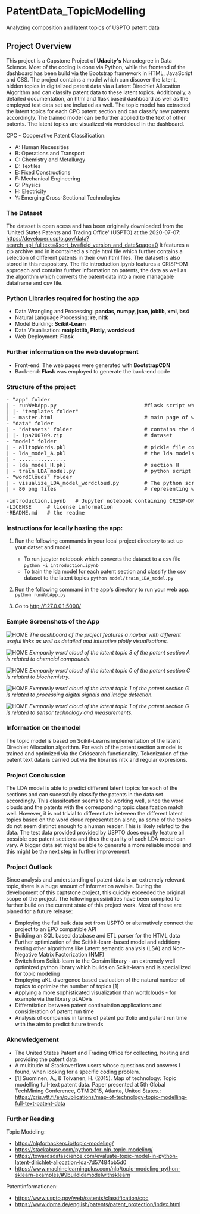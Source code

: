# PatentData_TopicModelling
Analyzing composition and latent topics of USPTO patent data

## Project Overview

This project is a Capstone Project of **Udacity's** Nanodegree in Data Science. Most of the coding is done via Python, while the frontend of the dashboard has been build via the Bootstrap framework in HTML, JavaScript and CSS.  The project contains a model which can discover the latent, hidden topics in digitalized patent data via a Latent Direchlet Allocation Algorithm and can classify patent data to these latent topics. Additionally, a detailed documentation, an html and flask based dashboard as well as the employed test data set are included as well. The topic model has extracted the latent topics for each CPC patent section and can classify new patents accordingly. The trained model can be further applied to the text of other patents. The latent topics are visualized via wordcloud in the dashboard.

CPC - Cooperative Patent Classification:
* A: Human Necessities
* B: Operations and Transport
* C: Chemistry and Metallurgy
* D: Textiles
* E: Fixed Constructions
* F: Mechanical Engineering
* G: Physics
* H: Electricity
* Y: Emerging Cross-Sectional Technologies

### The Dataset

The dataset is open acess and has been originally downloaded from the 'United States Patents and Trading Office' (USPTO) at the 2020-07-07: 
https://developer.uspto.gov/data?search_api_fulltext=&sort_by=field_version_and_date&page=0
It features a zip archive and in it contained a single html file which further contains a selection of different patents in their own html files. The dataset is also stored in this respository.
The file introduction.ipynb features a CRISP-DM approach and contains further information on patents, the data as well as the algorithm which converts the patent data into a more managable dataframe and csv file.

### Python Libraries required for hosting the app

* Data Wrangling and Processing: **pandas, numpy, json, joblib, xml, bs4**
* Natural Language Processing: **re, nltk**
* Model Building: **Scikit-Learn**
* Data Visualisation: **matplotlib, Plotly, wordcloud**
* Web Deployment: **Flask**


### Further information on the web development

* Front-end: The web pages were generated with **BootstrapCDN**
* Back-end: **Flask** was employed to generate the back-end code


### Structure of the project

<pre>
- "app" folder
| - runWebApp.py            				#flask script which hosts the backend of the dashboard
| |- "templates folder"
| - master.html  							# main page of web app
- "data" folder
| - "datasets" folder  						# contains the dataset
| |- ipa200709.zip  						# dataset
- "model" folder
| - alltopWords.pkl							# pickle file contains all words and topics for visualization as word clouds via 'visualize_LDA_model_wordcloud.py '
| - lda_model_A.pkl							# the lda models for section A till
| - ...............
| - lda_model_H.pkl							# section H
| - train_LDA_model.py						# python script which loads the csv dataset, tokenizes it and trains a LDA model for each patent section. Saves models and top words for further visualization and classifies the patents to the newly discovered latent, hidden topics
- "wordClouds" folder
| - visualize_LDA_model_wordcloud.py  		# The python script which visualizes the top words of each topic
| - 80 png files							# representing word clouds for the 8 patent sections and 10 topics per patent section

-introduction.ipynb   # Jupyter notebook containing CRISP-DM approach & the xml to csv converter of the data
-LICENSE     # license information
-README.md   # the readme
</pre>

### Instructions for locally hosting the app:

1. Run the following commands in your local project directory to set up your datset and model.

    - To run jupyter notebook which converts the dataset to a csv file
        `python -i introduction.ipynb`
    - To train the lda model for each patent section and classify the csv dataset to the latent topics
        `python model/train_LDA_model.py`

2. Run the following command in the app's directory to run your web app.
    `python runWebApp.py`

3. Go to http://127.0.0.1:5000/



### Eample Screenshots of the App

![HOME](app\example_images_app/dashboardPreview.png)
_The dashboard of the project features a navbar with different useful links as well as detailed and interative plotly visualizations._


![HOME](wordClouds/A_Topic_3.png)
_Exmparily word cloud of the latent topic 3 of the patent section A is related to chemcial compounds._


![HOME](wordClouds/C_Topic_0.png)
_Exmparily word cloud of the latent topic 0 of the patent section C is related to biochemistry._

![HOME](wordClouds/G_Topic_1.png)
_Exmparily word cloud of the latent topic 1 of the patent section G is related to processing digital signals and image detection._

![HOME](wordClouds/G_Topic_3.png)
_Exmparily word cloud of the latent topic 1 of the patent section G is related to sensor technology and measurements._

### Information on the model

The topic model is based on Scikit-Learns implementation of the latent Direchlet Allocation algorithm. 
For each of the patent section a model is trained and optimized via the Gridsearch functionality.
Tokenization of the patent text data is carried out via the libraries nltk and regular expresions.

### Project Conclussion

The LDA model is able to predict different latent topics for each of the sections and can sucessfully classify the patents in the data set accordingly.
This classifcation seems to be working well, since the word clouds and the patents with the corresponding topic classifcation match well. 
However, it is not trivial to differentiate between the different latent topics based on the word cloud representation alone, as some of the topics do not seem distinct enough to a human reader. This is likely related to the data. The test data provided provided by USPTO does equally feature all possible cpc patent sections and thus the quality of each LDA model can vary. A bigger data set might be able to generate a more reliable model and this might be the next step in further improvement.



### Project Outlook
Since analysis and understanding of patent data is an extremely relevant topic, there is a huge amount of information avaible.  During the development of this captstone project, this quickly exceeded the original scope of the project. The following possibilities have been compiled to further build on the current state of this project work. Most of these are planed for a future release:

* Employing the full bulk data set from USPTO or alternatively connect the project to an EPO compatible API
* Building an SQL based database and ETL parser for the HTML data 
* Further optimization of the Scitkit-learn-based model and additiony testing other algorithms like Latent semantic analysis (LSA) and Non-Negative Matrix Factorization (NMF)
* Switch from Scikit-learn to the Gensim library - an extremely well optimized python library which builds on Scikit-learn and is speciallized for topic modeling
* Employing  aKL divergence based evaluation of the natural number of topics to optimize the number of topics  [1]
* Applying a more sophisticated visualization than wordclouds - for example via the library pLADvis
* Differntiation between patent continuiation applications and consideration of patent run time
* Analysis of companies in terms of patent portfolio and patent run time with the aim to predict future trends 






### Aknowledgement

* The United States Patent and Trading Office for collecting, hosting and providing the patent data
* A multitude of Stackoverflow users whose questions and answers I found, when looking for a specific coding problem.
* [1] Suominen, A., & Toivanen, H. (2015). Map of technology: Topic modelling full-text patent data. Paper presented at 5th Global TechMining Conference, GTM 2015, Atlanta, United States.:   https://cris.vtt.fi/en/publications/map-of-technology-topic-modelling-full-text-patent-data

### Further Reading

Topic Modeling:

* https://nlpforhackers.io/topic-modeling/
* https://stackabuse.com/python-for-nlp-topic-modeling/
* https://towardsdatascience.com/evaluate-topic-model-in-python-latent-dirichlet-allocation-lda-7d57484bb5d0
* https://www.machinelearningplus.com/nlp/topic-modeling-python-sklearn-examples/#9buildldamodelwithsklearn

Patentinformationen:

* https://www.uspto.gov/web/patents/classification/cpc
* https://www.dpma.de/english/patents/patent_protection/index.html





